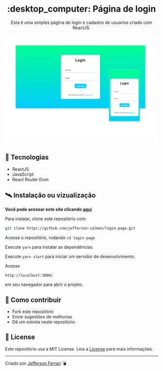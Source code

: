 <div align="center">

<h1>:desktop_computer: Página de login</h1>
<p>Esta é uma simples página de login e cadastro de usuarios criado com ReactJS.</p>
<img src="img-readme/screen.png"/>

</div>

## :rocket: Tecnologias

- ReactJS
- JavaScript
- React Router Dom

## :artificial_satellite: Instalação ou vizualização

**Você pode acessar este site clicando [aqui]()**

Para instalar, clone este repositório com:
```bash
git clone https://github.com/jefferson-calmon/login-page.git
```
Acesse o repositório, rodando ```cd login-page```

Execute ```yarn``` para instalar as dependências.

Execute ```yarn start``` para iniciar um servidor de desenvolvimento.

Acesse
```
http://localhost:3000/
```
em seu navegador para abrir o projeto.

## :thinking: Como contribuir

- Fork este repositório
- Envie sugestões de melhorias
- Dê um estrela neste repositório

## :scroll: License

Este repositório usa a MIT License. Leia a [License](LICENSE) para mais informações.

---

Criado por [Jefferson Ferrari](https://www.linkedin.com/in/jefferson-f-b24248191/) :bomb: